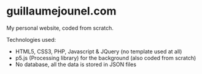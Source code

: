 # guillaumejounel.com
My personal website, coded from scratch.

Technologies used:
 - HTML5, CSS3, PHP, Javascript & JQuery (no template used at all)
 - p5.js (Processing library) for the background (also coded from scratch)
 - No database, all the data is stored in JSON files
